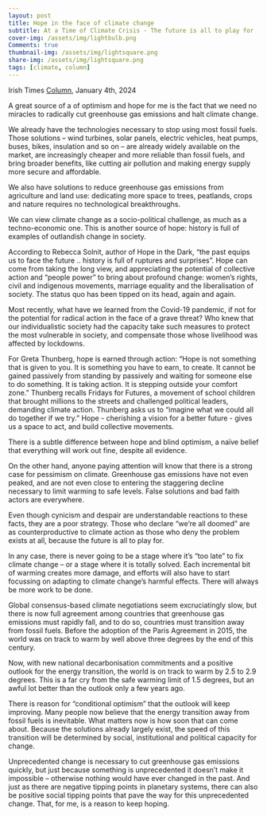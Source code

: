 ```yaml
---
layout: post
title: Hope in the face of climate change
subtitle: At a Time of Climate Crisis - The future is all to play for
cover-img: /assets/img/lightbulb.png
Comments: true
thumbnail-img: /assets/img/lightsquare.png
share-img: /assets/img/lightsquare.png
tags: [climate, column]
---
```


Irish Times [Column](https://www.irishtimes.com/environment/climate-crisis/2024/01/04/hope-in-the-face-of-climate-change/), January 4th, 2024

A great source of a of optimism and hope for me is the fact that we need no miracles to radically cut greenhouse gas emissions and halt climate change.

We already have the technologies necessary to stop using most fossil fuels. Those solutions – wind turbines, solar panels, electric vehicles, heat pumps, buses, bikes, insulation and so on – are already widely available on the market, are increasingly cheaper and more reliable than fossil fuels, and bring broader benefits, like cutting air pollution and making energy supply more secure and affordable.

We also have solutions to reduce greenhouse gas emissions from agriculture and land use: dedicating more space to trees, peatlands, crops and nature requires no technological breakthroughs.

We can view climate change as a socio-political challenge, as much as a techno-economic one. This is another source of hope: history is full of examples of outlandish change in society.

According to Rebecca Solnit, author of Hope in the Dark, “the past equips us to face the future .. history is full of ruptures and surprises”. Hope can come from taking the long view, and appreciating the potential of collective action and “people power” to bring about profound change: women’s rights, civil and indigenous movements, marriage equality and the liberalisation of society. The status quo has been tipped on its head, again and again.

Most recently, what have we learned from the Covid-19 pandemic, if not for the potential for radical action in the face of a grave threat? Who knew that our individualistic society had the capacity take such measures to protect the most vulnerable in society, and compensate those whose livelihood was affected by lockdowns.

For Greta Thunberg, hope is earned through action: “Hope is not something that is given to you. It is something you have to earn, to create. It cannot be gained passively from standing by passively and waiting for someone else to do something. It is taking action. It is stepping outside your comfort zone.” Thunberg recalls Fridays for Futures, a movement of school children that brought millions to the streets and challenged political leaders, demanding climate action. Thunberg asks us to “imagine what we could all do together if we try.”
Hope - cherishing a vision for a better future - gives us a space to act, and build collective movements.

There is a subtle difference between hope and blind optimism, a naïve belief that everything will work out fine, despite all evidence.

On the other hand, anyone paying attention will know that there is a strong case for pessimism on climate. Greenhouse gas emissions have not even peaked, and are not even close to entering the staggering decline necessary to limit warming to safe levels. False solutions and bad faith actors are everywhere.

Even though cynicism and despair are understandable reactions to these facts, they are a poor strategy. Those who declare “we’re all doomed” are as counterproductive to climate action as those who deny the problem exists at all, because the future is all to play for.

In any case, there is never going to be a stage where it’s “too late” to fix climate change – or a stage where it is totally solved. Each incremental bit of warming creates more damage, and efforts will also have to start focussing on adapting to climate change’s harmful effects. There will always be more work to be done.

Global consensus-based climate negotiations seem excruciatingly slow, but there is now full agreement among countries that greenhouse gas emissions must rapidly fall, and to do so, countries must transition away from fossil fuels. Before the adoption of the Paris Agreement in 2015, the world was on track to warm by well above three degrees by the end of this century.

Now, with new national decarbonisation commitments and a positive outlook for the energy transition, the world is on track to warm by 2.5 to 2.9 degrees. This is a far cry from the safe warming limit of 1.5 degrees, but an awful lot better than the outlook only a few years ago.

There is reason for “conditional optimism” that the outlook will keep improving. Many people now believe that the energy transition away from fossil fuels is inevitable. What matters now is how soon that can come about. Because the solutions already largely exist, the speed of this transition will be determined by social, institutional and political capacity for change.

Unprecedented change is necessary to cut greenhouse gas emissions quickly, but just because something is unprecedented it doesn’t make it impossible – otherwise nothing would have ever changed in the past. And just as there are negative tipping points in planetary systems, there can also be positive social tipping points that pave the way for this unprecedented change. That, for me, is a reason to keep hoping.  
